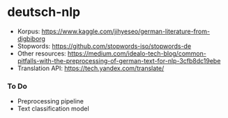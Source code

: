 # deutsch-nlp

- Korpus: https://www.kaggle.com/jihyeseo/german-literature-from-digbiborg
- Stopwords: https://github.com/stopwords-iso/stopwords-de
- Other resources: https://medium.com/idealo-tech-blog/common-pitfalls-with-the-preprocessing-of-german-text-for-nlp-3cfb8dc19ebe
- Translation  API: https://tech.yandex.com/translate/


### To Do
- Preprocessing pipeline
- Text classification model
